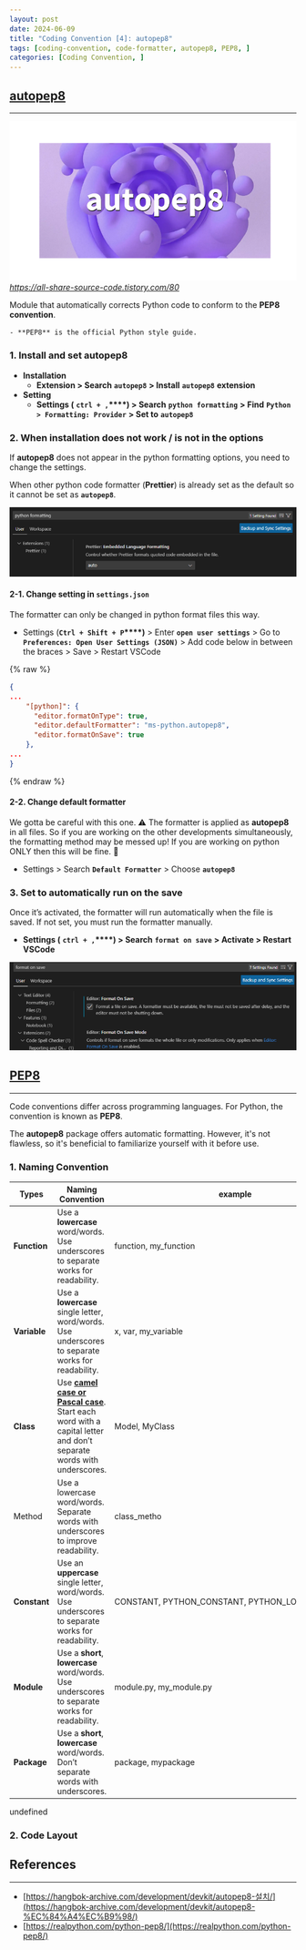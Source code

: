```yaml
---
layout: post
date: 2024-06-09
title: "Coding Convention [4]: autopep8"
tags: [coding-convention, code-formatter, autopep8, PEP8, ]
categories: [Coding Convention, ]
---
```




## [**autopep8**](https://pypi.org/project/autopep8/)


---


![0](/assets/img/2024-06-09-Coding-Convention-[4]:-autopep8.md/0.png)_https://all-share-source-code.tistory.com/80_


Module that automatically corrects Python code to conform to the **PEP8 convention**.

	- **PEP8** is the official Python style guide.


### 1. Install and set autopep8

- **Installation**
	- **Extension > Search** **`autopep8`** **> Install** **`autopep8`** **extension**
- **Setting**
	- **Settings (** **`ctrl + ,`****) > Search** **`python formatting`** **> Find** **`Python > Formatting: Provider`** **> Set to** **`autopep8`**


### 2. When installation does not work / is not in the options


If **autopep8** does not appear in the python formatting options, you need to change the settings.


When other python code formatter (**Prettier**) is already set as the default so it cannot be set as **`autopep8`**.


![1](/assets/img/2024-06-09-Coding-Convention-[4]:-autopep8.md/1.png)



#### 2-1. Change setting in `settings.json`


The formatter can only be changed in python format files this way.

- Settings (**`Ctrl + Shift + P`****)** > Enter **`open user settings`** > Go to **`Preferences: Open User Settings (JSON)`** > Add code below in between the braces > Save > Restart VSCode


{% raw %}
```json
{
...
    "[python]": {
      "editor.formatOnType": true,
      "editor.defaultFormatter": "ms-python.autopep8",
      "editor.formatOnSave": true
    },
...
}
```
{% endraw %}




#### 2-2. Change default formatter


We gotta be careful with this one. ⚠️ The formatter is applied as **autopep8** in all files. So if you are working on the other developments simultaneously, the formatting method may be messed up! If you are working on python ONLY then this will be fine. 🙂

- Settings > Search **`Default Formatter`** > Choose **`autopep8`**


### 3. Set to automatically run on the save


Once it’s activated, the formatter will run automatically when the file is saved. If not set, you must run the formatter manually.

- **Settings (** **`ctrl + ,`****) > Search** **`format on save`**  **> Activate > Restart VSCode**

![2](/assets/img/2024-06-09-Coding-Convention-[4]:-autopep8.md/2.png)



## [PEP8](https://peps.python.org/pep-0008/)


---


Code conventions differ across programming languages. For Python, the convention is known as **PEP8**.


The **autopep8** package offers automatic formatting. However, it's not flawless, so it's beneficial to familiarize yourself with it before use.



### 1. Naming Convention


| **Types**    | **Naming Convention**                                                                                                                                           | **example**                                     |
| ------------ | --------------------------------------------------------------------------------------------------------------------------------------------------------------- | ----------------------------------------------- |
| **Function** | Use a **lowercase** word/words. Use underscores to separate works for readability.                                                                              | function, my_function                           |
| **Variable** | Use a **lowercase** single letter, word/words. Use underscores to separate works for readability.                                                               | x, var, my_variable                             |
| **Class**    | Use [**camel case or Pascal case**](https://en.wikipedia.org/wiki/Camel_case). Start each word with a capital letter and don’t separate words with underscores. | Model, MyClass                                  |
| Method       | Use a lowercase word/words. Separate words with underscores to improve readability.                                                                             | class_metho                                     |
| **Constant** | Use an **uppercase** single letter, word/words. Use underscores to separate works for readability.                                                              | CONSTANT, PYTHON_CONSTANT, PYTHON_LONG_CONSTANT |
| **Module**   | Use a **short**, **lowercase** word/words. Use underscores to separate works for readability.                                                                   | module.py, my_module.py                         |
| **Package**  | Use a **short**, **lowercase** word/words. Don’t separate words with underscores.                                                                               | package, mypackage                              |

undefined

### 2. **Code Layout**



## References


---

- [https://hangbok-archive.com/development/devkit/autopep8-설치/](https://hangbok-archive.com/development/devkit/autopep8-%EC%84%A4%EC%B9%98/)
- [https://realpython.com/python-pep8/](https://realpython.com/python-pep8/)
